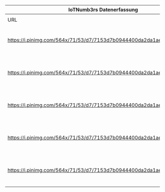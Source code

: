 |IoTNumb3rs Datenerfassung|||||||||||
| ---- | ---- | ---- | ---- | ---- | ---- | ---- | ---- | ---- | ---- | ---- |
||||||||||||
|URL|home_url|filename|device_class|device_count|market_class|market_volume|prognosis_year|publication_year|authorship_class|Dropbox folder|
|https://i.pinimg.com/564x/71/53/d7/7153d7b0944400da2da1ae1865bb4f4f.jpg|http://blog.wiwo.de/look-at-it/2018/03/06/2018-das-jahr-des-internet-of-things-und-die-6-wichtigsten-iot-trends/|file2_7153d7b0944400da2da1ae1865bb4f4f.jpg|||size(Healthcare)|1.17E+11|2020|2018|consultant|JinlinHolic/20190109-2100|
|https://i.pinimg.com/564x/71/53/d7/7153d7b0944400da2da1ae1865bb4f4f.jpg|http://blog.wiwo.de/look-at-it/2018/03/06/2018-das-jahr-des-internet-of-things-und-die-6-wichtigsten-iot-trends/|file2_7153d7b0944400da2da1ae1865bb4f4f.jpg|Generic IoT|25000000000|||2020|2018|consultant|JinlinHolic/20190109-2100|
|https://i.pinimg.com/564x/71/53/d7/7153d7b0944400da2da1ae1865bb4f4f.jpg|http://blog.wiwo.de/look-at-it/2018/03/06/2018-das-jahr-des-internet-of-things-und-die-6-wichtigsten-iot-trends/|file2_7153d7b0944400da2da1ae1865bb4f4f.jpg|IoT(GPS)|30700000000|||2020|2018|consultant|JinlinHolic/20190109-2100|
|https://i.pinimg.com/564x/71/53/d7/7153d7b0944400da2da1ae1865bb4f4f.jpg|http://blog.wiwo.de/look-at-it/2018/03/06/2018-das-jahr-des-internet-of-things-und-die-6-wichtigsten-iot-trends/|file2_7153d7b0944400da2da1ae1865bb4f4f.jpg|Vechicle|250000000|||2020|2018|consultant|JinlinHolic/20190109-2100|
|https://i.pinimg.com/564x/71/53/d7/7153d7b0944400da2da1ae1865bb4f4f.jpg|http://blog.wiwo.de/look-at-it/2018/03/06/2018-das-jahr-des-internet-of-things-und-die-6-wichtigsten-iot-trends/|file2_7153d7b0944400da2da1ae1865bb4f4f.jpg|||value(industry)|2E+12|2020|2018|consultant|JinlinHolic/20190109-2100|

